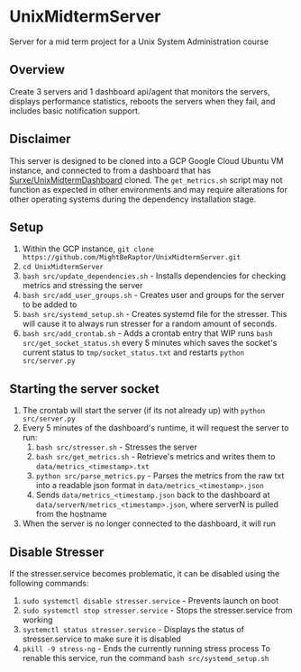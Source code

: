 # UnixMidtermServer
Server for a mid term project for a Unix System Administration course

## Overview
Create 3 servers and 1 dashboard api/agent that monitors the servers, displays performance statistics, reboots the servers when they fail, and includes basic notification support.

## Disclaimer
This server is designed to be cloned into a GCP Google Cloud Ubuntu VM instance, and connected to from a dashboard that has [Surxe/UnixMidtermDashboard](https://github.com/Surxe/UnixMidtermDashboard.git) cloned. The `get_metrics.sh` script may not function as expected in other environments and may require alterations for other operating systems during the dependency installation stage.

## Setup
1. Within the GCP instance, `git clone https://github.com/MightBeRaptor/UnixMidtermServer.git`
2. `cd UnixMidtermServer`
3. `bash src/update_dependencies.sh` - Installs dependencies for checking metrics and stressing the server
4. `bash src/add_user_groups.sh` - Creates user and groups for the server to be added to
5. `bash src/systemd_setup.sh` - Creates systemd file for the stresser. This will cause it to always run stresser for a random amount of seconds.
6. `bash src/add_crontab.sh` - Adds a crontab entry that WIP runs `bash src/get_socket_status.sh` every 5 minutes which saves the socket's current status to `tmp/socket_status.txt` and restarts `python src/server.py`

## Starting the server socket
1. The crontab will start the server (if its not already up) with `python src/server.py`    
2. Every 5 minutes of the dashboard's runtime, it will request the server to run:
    1. `bash src/stresser.sh` - Stresses the server
    2. `bash src/get_metrics.sh` - Retrieve's metrics and writes them to `data/metrics_<timestamp>.txt`
    3. `python src/parse_metrics.py` - Parses the metrics from the raw txt into a readable json format in `data/metrics_<timestamp>.json`
    4. Sends `data/metrics_<timestamp.json` back to the dashboard at `data/serverN/metrics_<timestamp>.json`, where serverN is pulled from the hostname
3. When the server is no longer connected to the dashboard, it will run


## Disable Stresser
If the stresser.service becomes problematic, it can be disabled using the following commands:
1. `sudo systemctl disable stresser.service` - Prevents launch on boot
2. `sudo systemctl stop stresser.service` - Stops the stresser.service from working
3. `systemctl status stresser.service` - Displays the status of stresser.service to make sure it is disabled
4. `pkill -9 stress-ng` - Ends the currently running stress process
To renable this service, run the command `bash src/systemd_setup.sh`